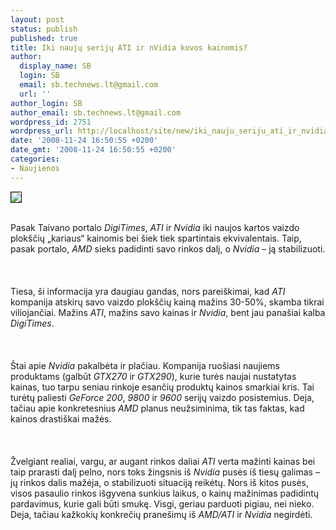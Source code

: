 ```yaml
---
layout: post
status: publish
published: true
title: Iki naujų serijų ATI ir nVidia kovos kainomis?
author:
  display_name: SB
  login: SB
  email: sb.technews.lt@gmail.com
  url: ''
author_login: SB
author_email: sb.technews.lt@gmail.com
wordpress_id: 2751
wordpress_url: http://localhost/site/new/iki_nauju_seriju_ati_ir_nvidia_kovos_kainomis_/
date: '2008-11-24 16:50:55 +0200'
date_gmt: '2008-11-24 16:50:55 +0200'
categories:
- Naujienos
---
```

<div class="imgright"><img src="http://tbn0.google.com/images?q=tbn:uTTBwLLfYRKqOM:http://www.hardware.info/images/news/ati_vs_nvidia.jpg" border="1"></div>
<p><br>Pasak Taivano portalo <i>DigiTimes</i>, <i>ATI</i> ir <i>Nvidia</i> iki naujos kartos vaizdo plokščių „kariaus“ kainomis bei šiek tiek spartintais ekvivalentais. Taip, pasak portalo, <i>AMD</i> sieks padidinti savo rinkos dalį, o <i>Nvidia</i> – ją stabilizuoti.<br />
<br><br />
<br>Tiesa, ši informacija yra daugiau gandas, nors pareiškimai, kad <i>ATI</i> kompanija atskirų savo vaizdo plokščių kainą mažins 30-50%, skamba tikrai viliojančiai. Mažins <i>ATI</i>, mažins savo kainas ir <i>Nvidia</i>, bent jau panašiai kalba <i>DigiTimes</i>.<br />
<br><br />
<br>Štai apie <i>Nvidia</i> pakalbėta ir plačiau. Kompanija ruošiasi naujiems produktams (galbūt <i>GTX270</i> ir <i>GTX290</i>), kurie turės naujai nustatytas kainas, tuo tarpu seniau rinkoje esančių produktų kainos smarkiai kris. Tai turėtų paliesti <i>GeForce 200</i>, <i>9800</i> ir <i>9600</i> serijų vaizdo posistemius. Deja, tačiau apie konkretesnius <i>AMD</i> planus neužsiminima, tik tas faktas, kad kainos drastiškai mažės.<br />
<br><br />
<br>Žvelgiant realiai, vargu, ar augant rinkos daliai <i>ATI</i> verta mažinti kainas bei taip prarasti dalį pelno, nors toks žingsnis iš <i>Nvidia</i> pusės iš tiesų galimas – jų rinkos dalis mažėja, o stabilizuoti situaciją reikėtų. Nors iš kitos pusės, visos pasaulio rinkos išgyvena sunkius laikus, o kainų mažinimas padidintų pardavimus, kurie gali būti smukę. Visgi, geriau parduoti pigiau, nei nieko. Deja, tačiau kažkokių konkrečių pranešimų iš <i>AMD/ATI</i> ir <i>Nvidia</i> negirdėti.<br />
<br><br />
<br><br />
<br></p>
